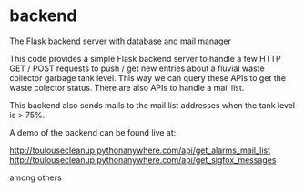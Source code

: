 # backend
The Flask backend server with database and mail manager

This code provides a simple Flask backend server to handle a few HTTP GET / POST requests to push / get new entries about a fluvial waste collector garbage tank level.
This way we can query these APIs to get the waste colector status.
There are also APIs to handle a mail list.

This backend also sends mails to the mail list addresses when the tank level is > 75%.

A demo of the backend can be found live at:

http://toulousecleanup.pythonanywhere.com/api/get_alarms_mail_list
http://toulousecleanup.pythonanywhere.com/api/get_sigfox_messages

among others
